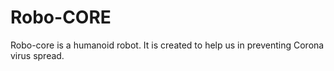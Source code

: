 # Robo-CORE

Robo-core is a humanoid robot. It is created to help us in preventing Corona virus spread.
